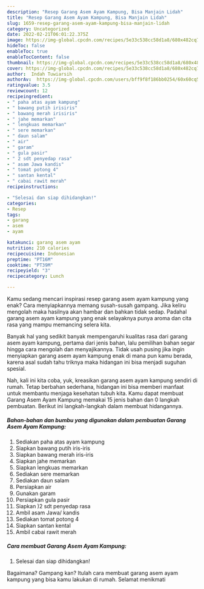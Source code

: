 ```yaml
---
description: "Resep Garang Asem Ayam Kampung, Bisa Manjain Lidah"
title: "Resep Garang Asem Ayam Kampung, Bisa Manjain Lidah"
slug: 1659-resep-garang-asem-ayam-kampung-bisa-manjain-lidah
category: Uncategorized
date: 2022-02-21T06:01:22.375Z
image: https://img-global.cpcdn.com/recipes/5e33c538cc58d1a8/680x482cq70/garang-asem-ayam-kampung-foto-resep-utama.jpg
hideToc: false
enableToc: true
enableTocContent: false
thumbnail: https://img-global.cpcdn.com/recipes/5e33c538cc58d1a8/680x482cq70/garang-asem-ayam-kampung-foto-resep-utama.jpg
cover: https://img-global.cpcdn.com/recipes/5e33c538cc58d1a8/680x482cq70/garang-asem-ayam-kampung-foto-resep-utama.jpg
author:  Indah Tuwiarsih
authorAv:  https://img-global.cpcdn.com/users/bff9f8f186bb0254/60x60cq50/avatar.jpg
ratingvalue: 3.5
reviewcount: 12
recipeingredient:
- " paha atas ayam kampung"
- " bawang putih irisiris"
- " bawang merah irisiris"
- " jahe memarkan"
- " lengkuas memarkan"
- " sere memarkan"
- " daun salam"
- " air"
- " garam"
- " gula pasir"
- " 2 sdt penyedap rasa"
- " asam Jawa kandis"
- " tomat potong 4"
- " santan kental"
- " cabai rawit merah"
recipeinstructions:

- "Selesai dan siap dihidangkan!"
categories:
- Resep
tags:
- garang
- asem
- ayam

katakunci: garang asem ayam 
nutrition: 210 calories
recipecuisine: Indonesian
preptime: "PT16M"
cooktime: "PT39M"
recipeyield: "3"
recipecategory: Lunch

---
```



Kamu sedang mencari inspirasi resep garang asem ayam kampung yang enak? Cara menyiapkannya memang susah-susah gampang. Jika keliru mengolah maka hasilnya akan hambar dan bahkan tidak sedap. Padahal garang asem ayam kampung yang enak selayaknya punya aroma dan cita rasa yang mampu memancing selera kita.




Banyak hal yang sedikit banyak mempengaruhi kualitas rasa dari garang asem ayam kampung, pertama dari jenis bahan, lalu pemilihan bahan segar hingga cara mengolah dan menyajikannya. Tidak usah pusing jika ingin menyiapkan garang asem ayam kampung enak di mana pun kamu berada, karena asal sudah tahu triknya maka hidangan ini bisa menjadi suguhan spesial.


Nah, kali ini kita coba, yuk, kreasikan garang asem ayam kampung sendiri di rumah. Tetap berbahan sederhana, hidangan ini bisa memberi manfaat untuk membantu menjaga kesehatan tubuh kita. Kamu dapat membuat Garang Asem Ayam Kampung memakai 15 jenis bahan dan 0 langkah pembuatan. Berikut ini langkah-langkah dalam membuat hidangannya.

<!--inarticleads1-->

##### Bahan-bahan dan bumbu yang digunakan dalam pembuatan Garang Asem Ayam Kampung:

1. Sediakan  paha atas ayam kampung
1. Siapkan  bawang putih iris-iris
1. Siapkan  bawang merah iris-iris
1. Siapkan  jahe memarkan
1. Siapkan  lengkuas memarkan
1. Sediakan  sere memarkan
1. Sediakan  daun salam
1. Persiapkan  air
1. Gunakan  garam
1. Persiapkan  gula pasir
1. Siapkan  )2 sdt penyedap rasa
1. Ambil  asam Jawa/ kandis
1. Sediakan  tomat potong 4
1. Siapkan  santan kental
1. Ambil  cabai rawit merah




<!--inarticleads2-->

##### Cara membuat Garang Asem Ayam Kampung:


1. Selesai dan siap dihidangkan!



Bagaimana? Gampang kan? Itulah cara membuat garang asem ayam kampung yang bisa kamu lakukan di rumah. Selamat menikmati
